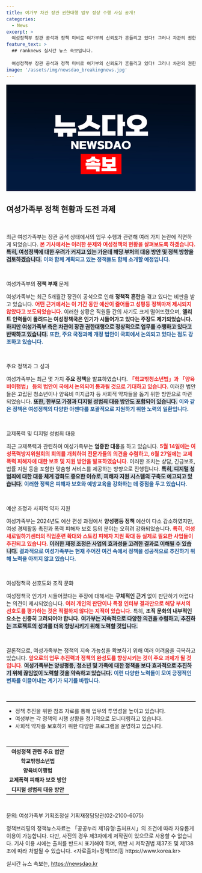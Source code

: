 ```yaml
---
title: 여가부 차관 장관 권한대행 업무 정상 수행 사실 공개!
categories:
  - News
excerpt: >
  여성정책부 장관 공석과 정책 미비로 여가부의 신뢰도가 흔들리고 있다! 그러나 차관의 권한대행 체제에서 발표된 주요 법안들과 교제폭력 대응 방안은 과연 무엇을 의미할까? 클릭하여 깊이 있는 분석을 확인해보세요!
feature_text: >
  ## ranknews 실시간 뉴스 속보입니다.

  여성정책부 장관 공석과 정책 미비로 여가부의 신뢰도가 흔들리고 있다! 그러나 차관의 권한대행 체제에서 발표된 주요 법안들과 교제폭력 대응 방안은 과연 무엇을 의미할까? 클릭하여 깊이 있는 분석을 확인해보세요!
image: '/assets/img/newsdao_breakingnews.jpg'
---
```


<p><img src="/assets/img/newsdao_breakingnews.jpg" alt="ranknews 속보" /></p>

<h2 data-ke-size="size26">여성가족부 정책 현황과 도전 과제</h2>

<p data-ke-size="size16">&nbsp;</p>

<p>최근 여성가족부는 장관 공석 상태에서의 업무 수행과 관련해 여러 가지 논란에 직면하게 되었습니다. <b><span style="color: #ee2323;">본 기사에서는 이러한 문제와 여성정책의 현황을 살펴보도록 하겠습니다.</span></b>  <b><span style="background-color: #21538527;">특히, 여성정책에 대한 우려가 커지고 있는 가운데 해당 부처의 대응 방안 및 정책 방향을 검토하겠습니다.</span></b> <b><span style="color: #1a5490;">이와 함께 계획되고 있는 정책들도 함께 소개할 예정입니다.</span></b></p>

<p data-ke-size="size16">&nbsp;</p>

<p>여성가족부의 <b>정책 부재</b> 문제</p>

<p>여성가족부는 최근 5개월간 장관이 공석으로 인해 <b>정책적 혼란</b>을 겪고 있다는 비판을 받고 있습니다. <b><span style="color: #ee2323;">어떤 근거에서는 이 기간 동안 예산이 줄어들고 성평등 정책마저 제시되지 않았다고 보도되었습니다.</span></b> 이러한 상황은 직원들 간의 사기도 크게 떨어뜨렸으며, <b>엘리트 인력들이 몰려드는 여성정책국은 인기가 시들어가고 있다는 주장도 제기되었습니다.</b> <b><span style="background-color: #21538527;">하지만 여성가족부 측은 차관이 장관 권한대행으로 정상적으로 업무를 수행하고 있다고 반박하고 있습니다.</span></b> <b><span style="color: #1a5490;">또한, 주요 국정과제 개정 법안이 국회에서 논의되고 있다는 점도 강조하고 있습니다.</span></b></p>

<p data-ke-size="size16">&nbsp;</p>

<p>주요 정책과 그 성과</p>

<p>여성가족부는 최근 몇 가지 <b>주요 정책</b>을 발표하였습니다. <b><span style="color: #ee2323;">「학교밖청소년법」과 「양육비이행법」 등의 법안이 국에서 논의되어 통과될 것으로 기대하고 있습니다.</span></b> 이러한 법안들은 고립된 청소년이나 양육비 미지급자 등 사회적 약자들을 돕기 위한 방안으로 마련되었습니다. <b><span style="background-color: #21538527;">또한, 한부모 가정과 디지털 성범죄 대응 방안도 포함되어 있습니다.</span></b> <b><span style="color: #1a5490;">이와 같은 정책은 여성정책의 다양한 아젠다를 포괄적으로 지원하기 위한 노력의 일환입니다.</span></b></p>

<p data-ke-size="size16">&nbsp;</p>

<p>교제폭력 및 디지털 성범죄 대응</p>

<p>최근 교제폭력과 관련하여 여성가족부는 <b>엄중한 대응</b>을 하고 있습니다. <b><span style="color: #ee2323;">5월 14일에는 여성폭력방지위원회의 회의를 개최하여 전문가들의 의견을 수렴하고, 6월 27일에는 교제폭력 피해자에 대한 보호 및 지원 방안을 발표하였습니다.</span></b> 이러한 조치는 상담, 긴급보호, 법률 지원 등을 포함한 맞춤형 서비스를 제공하는 방향으로 진행됩니다. <b><span style="background-color: #21538527;">특히, 디지털 성범죄에 대한 대응 체계 강화도 중요한 이슈로, 피해자 지원 시스템의 구축도 예고되고 있습니다.</span></b> <b><span style="color: #1a5490;">이러한 정책은 피해자 보호와 예방교육을 강화하는 데 중점을 두고 있습니다.</span></b></p>

<p data-ke-size="size16">&nbsp;</p>

<p>예산 조정과 사회적 약자 지원</p>

<p>여성가족부는 2024년도 예산 편성 과정에서 <b>양성평등 정책</b> 예산이 다소 감소하였지만, 여성 경제활동 촉진과 폭력 피해자 보호 등의 분야는 오히려 강화되었습니다. <b><span style="color: #ee2323;">특히, 여성새로일하기센터의 직업훈련 확대와 스토킹 피해자 지원 확대 등 실제로 필요한 사업들이 추진되고 있습니다.</span></b> <b><span style="background-color: #21538527;">이러한 재정 조정은 사업의 효과성을 고려한 결과로 이해될 수 있습니다.</span></b> <b><span style="color: #1a5490;">결과적으로 여성가족부는 현재 주어진 여건 속에서 정책을 성공적으로 추진하기 위해 노력을 아끼지 않고 있습니다.</span></b></p>

<p data-ke-size="size16">&nbsp;</p>

<p>여성정책국 선호도와 조직 문화</p>

<p>여성정책국 인기가 시들어졌다는 주장에 대해서는 <b>구체적인 근거</b> 없이 판단하기 어렵다는 의견이 제시되었습니다. <b><span style="color: #ee2323;">여러 개인의 판단이나 특정 인터뷰 결과만으로 해당 부서의 선호도를 평가하는 것은 적절하지 않다는 지적이 있습니다.</span></b> 특히, <b>조직 문화의 내부적인 요소는 신중히 고려되어야 합니다.</b> <b><span style="background-color: #21538527;">여가부는 지속적으로 다양한 의견을 수렴하고, 추진하는 프로젝트의 성과를 더욱 향상시키기 위해 노력할 것입니다.</span></b></p>

<p data-ke-size="size16">&nbsp;</p>

<p>결론적으로, 여성가족부는 정책의 지속 가능성을 확보하기 위해 여러 어려움을 극복하고 있습니다. <b><span style="color: #ee2323;">앞으로의 업무 추진력과 정책의 완성도를 향상시키는 것이 주요 과제가 될 것입니다.</span></b> <b><span style="background-color: #21538527;">여성가족부는 양성평등, 청소년 및 가족에 대한 정책을 보다 효과적으로 추진하기 위해 끊임없이 노력할 것을 약속하고 있습니다.</span></b> <b><span style="color: #1a5490;">이런 다양한 노력들이 모여 긍정적인 변화를 이끌어내는 계기가 되기를 바랍니다.</span></b></p>

<p data-ke-size="size16">&nbsp;</p>

<hr style="height: 2px; border: none; background-color: #000;">

<ul>
  <li>정책 추진을 위한 참조 자료를 통해 업무의 투명성을 높이고 있습니다.</li>
  <li>여성부는 각 정책의 시행 상황을 정기적으로 모니터링하고 있습니다.</li>
  <li>사회적 약자를 보호하기 위한 다양한 프로그램을 운영하고 있습니다.</li>
</ul>

<p data-ke-size="size16">&nbsp;</p>

<table>
  <tr>
    <td style="text-align: center; height: 17px;"><b>여성정책 관련 주요 법안</b></td>
  </tr>
  <tr>
    <td style="text-align: center; height: 17px;"><b>학교밖청소년법</b></td>
  </tr>
  <tr>
    <td style="text-align: center; height: 17px;"><b>양육비이행법</b></td>
  </tr>
  <tr>
    <td style="text-align: center; height: 17px;"><b>교제폭력 피해자 보호 방안</b></td>
  </tr>
  <tr>
    <td style="text-align: center; height: 17px;"><b>디지털 성범죄 대응 방안</b></td>
  </tr>
</table>

<p data-ke-size="size16">&nbsp;</p>

<p>문의: 여성가족부 기획조정실 기획재정담당관(02-2100-6075)</p>

<p>정책브리핑의 정책뉴스자료는 「공공누리 제1유형:출처표시」의 조건에 따라 자유롭게 이용이 가능합니다. 다만, 사진의 경우 제3자에게 저작권이 있으므로 사용할 수 없습니다. 기사 이용 시에는 출처를 반드시 표기해야 하며, 위반 시 저작권법 제37조 및 제138조에 따라 처벌될 수 있습니다. &lt;자료출처=정책브리핑 https://www.korea.kr></p>
실시간 뉴스 속보는, <a href="https://newsdao.kr" rel="dofollow">https://newsdao.kr</a>



